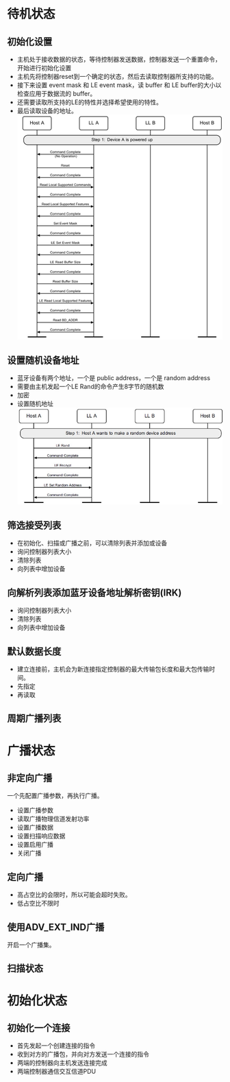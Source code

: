 # 待机状态
## 初始化设置
- 主机处于接收数据的状态，等待控制器发送数据，控制器发送一个重置命令，开始进行初始化设置
- 主机先将控制器reset到一个确定的状态，然后去读取控制器所支持的功能。
- 接下来设置 event mask 和 LE event mask，读 buffer 和 LE buffer的大小以检查应用于数据流的 buffer。
- 还需要读取所支持的LE的特性并选择希望使用的特性。
- 最后读取设备的地址。
![initial setup](Low_energy_controller/initial_setup.jpg)
## 设置随机设备地址
- 蓝牙设备有两个地址，一个是 public address，一个是 random address
- 需要由主机发起一个LE Rand的命令产生8字节的随机数
- 加密
- 设置随机地址
![initial setup](Low_energy_controller/random_device_address.jpg)
## 筛选接受列表
- 在初始化、扫描或广播之前，可以清除列表并添加或设备
- 询问控制器列表大小
- 清除列表
- 向列表中增加设备
## 向解析列表添加蓝牙设备地址解析密钥(IRK)
- 询问控制器列表大小
- 清除列表
- 向列表中增加设备
## 默认数据长度
- 建立连接前，主机会为新连接指定控制器的最大传输包长度和最大包传输时间。
- 先指定
- 再读取
## 周期广播列表


# 广播状态
## 非定向广播
一个先配置广播参数，再执行广播。
- 设置广播参数
- 读取广播物理信道发射功率
- 设置广播数据
- 设置扫描响应数据
- 设置启用广播
- 关闭广播
## 定向广播
- 高占空比的会限时，所以可能会超时失败。
- 低占空比不限时
## 使用ADV_EXT_IND广播
开启一个广播集。




## 扫描状态




# 初始化状态
## 初始化一个连接
- 首先发起一个创建连接的指令
- 收到对方的广播包，并向对方发送一个连接的指令
- 两端的控制器向主机发送连接完成
- 两端控制器通信交互信道PDU





















































